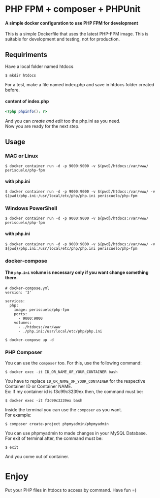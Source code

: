 # PHP FPM + composer + PHPUnit

#### A simple docker configuration to use PHP FPM for development

This is a simple Dockerfile that uses the latest PHP-FPM image. This is suitable for development and testing, not for production.

## Requiriments
Have a local folder named htdocs

`$ mkdir htdocs`

For a test, make a file named index.php and save in htdocs folder created before.
#### content of index.php
```php
<?php phpinfo(); ?>
```

And you can *create and edit* too the php.ini as you need.  
Now you are ready for the next step.

## Usage

### MAC or Linux
`$ docker container run -d -p 9000:9000 -v $(pwd)/htdocs:/var/www/ periscuelo/php-fpm`
#### with php.ini
`$ docker container run -d -p 9000:9000 -v $(pwd)/htdocs:/var/www/ -v $(pwd)/php.ini:/usr/local/etc/php/php.ini periscuelo/php-fpm`

### Windows PowerShell
`$ docker container run -d -p 9000:9000 -v ${pwd}/htdocs:/var/www/ periscuelo/php-fpm`
#### with php.ini
`$ docker container run -d -p 9000:9000 -v ${pwd}/htdocs:/var/www/ -v ${pwd}/php.ini:/usr/local/etc/php/php.ini periscuelo/php-fpm`


### docker-compose

#### The `php.ini` volume is necessary only if you want change something there.

```
# docker-compose.yml
version: '3'

services:
  php:
    image: periscuelo/php-fpm
    ports:
      - 9000:9000
    volumes:
      - ./htdocs:/var/www
      - ./php.ini:/usr/local/etc/php/php.ini
```
`$ docker-compose up -d`

### PHP Composer
You can use the `composer` too. For this, use the following command:

`$ docker exec -it ID_OR_NAME_OF_YOUR_CONTAINER bash`

You have to replace `ID_OR_NAME_OF_YOUR_CONTAINER` for  the respective Container ID or Container NAME.  
Ex: If my container id is f3c99c3239ex then, the command must be:

`$ docker exec -it f3c99c3239ex bash`

Inside the terminal you can use the `composer` as you want.  
For example:

`$ composer create-project phpmyadmin/phpmyadmin`

You can use phpmyadmin to made changes in your MySQL Database.  
For exit of terminal after, the command must be:

`$ exit`

And you come out of container.

# Enjoy

Put your PHP files in htdocs to access by command. Have fun =)
